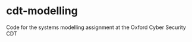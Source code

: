 cdt-modelling
=============

Code for the systems modelling assignment at the Oxford Cyber Security CDT
